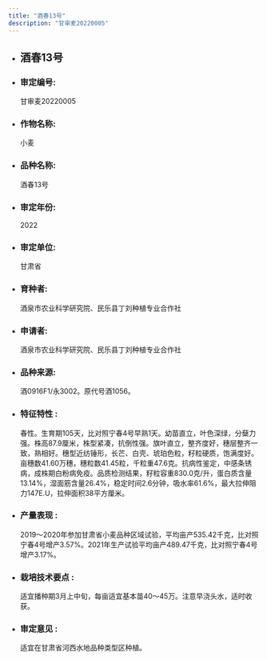 ```yaml
---
title: "酒春13号"
description: "甘审麦20220005"
---
```

* ## 酒春13号
* ###  审定编号:  
   甘审麦20220005

*  ### 作物名称:  
   小麦

*   ###  品种名称: 
    酒春13号

*   ### 审定年份: 
    2022

*   ### 审定单位:  
    甘肃省

*   ### 育种者:  
    酒泉市农业科学研究院、民乐县丁刘种植专业合作社

*   ### 申请者:  
    酒泉市农业科学研究院、民乐县丁刘种植专业合作社

*   ### 品种来源:  
    酒0916F1/永3002。原代号酒1056。 

*   ### 特征特性 : 
    春性。生育期105天，比对照宁春4号早熟1天。幼苗直立，叶色深绿，分蘖力强。株高87.9厘米，株型紧凑，抗倒性强。旗叶直立，整齐度好，穗层整齐一致，熟相好。穗型近纺锤形，长芒、白壳、琥珀色粒，籽粒硬质，饱满度好。亩穗数41.60万穗，穗粒数41.45粒，千粒重47.6克。抗病性鉴定，中感条锈病，成株期白粉病免疫。品质检测结果，籽粒容重830.0克/升，蛋白质含量13.14%，湿面筋含量26.4%，稳定时间2.6分钟，吸水率61.6%，最大拉伸阻力147E.U，拉伸面积38平方厘米。

*   ### 产量表现 : 
    2019～2020年参加甘肃省小麦品种区域试验，平均亩产535.42千克，比对照宁春4号增产3.57%。2021年生产试验平均亩产489.47千克，比对照宁春4号增产3.17%。

*   ### 栽培技术要点 : 
    适宜播种期3月上中旬，每亩适宜基本苗40～45万。注意早浇头水，适时收获。

*   ### 审定意见 : 
    适宜在甘肃省河西水地品种类型区种植。
